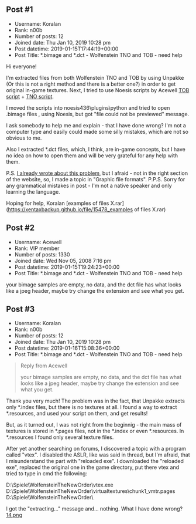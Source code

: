## Post #1
- Username: Koralan
- Rank: n00b
- Number of posts: 12
- Joined date: Thu Jan 10, 2019 10:28 pm
- Post datetime: 2019-01-15T17:44:19+00:00
- Post Title: *.bimage and *.dct - Wolfenstein TNO and TOB - need help

Hi everyone!

I'm extracted files from both Wolfenstein TNO and TOB by using Unpakke (Or this is not a right method and there is a better one?) in order to get original in-game textures. Next, I tried to use Noesis scripts by Acewell [TOB script](http://forum.xentax.com/viewtopic.php?f=18&t=12853&hilit=wolfenstein+bimage) + [TNO script](https://zenhax.com/viewtopic.php?f=7&t=7550&hilit=bimage).

I moved the scripts into noesis436\plugins\python and tried to open .bimage files , using Noesis, but got "file could not be previewed" message. 

I ask somebody to help me and explain - that I have done wrong? I'm not a computer type and easily could made some silly mistakes, which are not so obvious to me.

Also I extracted *.dct files, which, I think, are in-game concepts, but I have no idea on how to open them and will be very grateful for any help with them.

P.S. [I already wrote about this problem](http://forum.xentax.com/viewtopic.php?f=10&t=19301&p=147471#p147471), but I afraid - not in the right section of the website, so, I made a topic in "Graphic file formats".
P.P.S. Sorry for any grammatical mistakes in post - I'm not a native speaker and only learning the language.

Hoping for help,
Koralan
[examples of files X.rar](https://xentaxbackup.github.io/file/15478_examples of files X.rar)
## Post #2
- Username: Acewell
- Rank: VIP member
- Number of posts: 1330
- Joined date: Wed Nov 05, 2008 7:16 pm
- Post datetime: 2019-01-15T19:24:23+00:00
- Post Title: *.bimage and *.dct - Wolfenstein TNO and TOB - need help

your bimage samples are empty, no data, and the dct file has what looks
like a jpeg header, maybe try change the extension and see what you get.
## Post #3
- Username: Koralan
- Rank: n00b
- Number of posts: 12
- Joined date: Thu Jan 10, 2019 10:28 pm
- Post datetime: 2019-01-16T15:08:36+00:00
- Post Title: *.bimage and *.dct - Wolfenstein TNO and TOB - need help

> Reply from Acewell
>
> your bimage samples are empty, no data, and the dct file has what looks
like a jpeg header, maybe try change the extension and see what you get.

Thank you very much! The problem was in the fact, that Unpakke extracts only *.index files, but there is no textures at all. I found a way to extract *.resources, and used your script on them, and get results!

But, as it turned out, I was not right from the beginnig - the main mass of textures is stored in *.pages files, not in the *.index or even *.resources. In *.resources I found only several texture files.

After yet another searching on forums, I discovered a topic with a program called "vtex". I disabled the ASLR, like was said in thread, but I'm afraid, that I misunderstand the part with "reloaded exe". I downloaded the "reloaded exe", replaced the original one in the game directory, put there vtex and tried to type in cmd the following:

D:\Spiele\WolfensteinTheNewOrder\vtex.exe D:\Spiele\WolfensteinTheNewOrder\virtualtextures\chunk1_vmtr.pages D:\Spiele\WolfensteinTheNewOrder\

I got the "extracting..." message and... nothing. What I have done wrong?
[14.png](https://xentaxbackup.github.io/file/15491_14.png)
